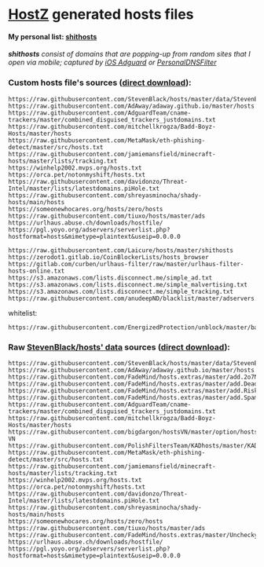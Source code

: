 # [HostZ](https://github.com/Laicure/HostsZ) generated hosts files
#### My personal list: [shithosts](https://raw.githubusercontent.com/Laicure/hosts/master/shithosts)
_**shithosts** consist of domains that are popping-up from random sites that I open via mobile; captured by [iOS Adguard](https://github.com/AdguardTeam/AdguardForiOS) or [PersonalDNSFilter](https://github.com/IngoZenz/personaldnsfilter)_

### Custom hosts file's sources ([direct download](https://bitbucket.org/Laicure/public/downloads/hosts)):
```
https://raw.githubusercontent.com/StevenBlack/hosts/master/data/StevenBlack/hosts
https://raw.githubusercontent.com/AdAway/adaway.github.io/master/hosts.txt
https://raw.githubusercontent.com/AdguardTeam/cname-trackers/master/combined_disguised_trackers_justdomains.txt
https://raw.githubusercontent.com/mitchellkrogza/Badd-Boyz-Hosts/master/hosts
https://raw.githubusercontent.com/MetaMask/eth-phishing-detect/master/src/hosts.txt
https://raw.githubusercontent.com/jamiemansfield/minecraft-hosts/master/lists/tracking.txt
https://winhelp2002.mvps.org/hosts.txt
https://orca.pet/notonmyshift/hosts.txt
https://raw.githubusercontent.com/davidonzo/Threat-Intel/master/lists/latestdomains.piHole.txt
https://raw.githubusercontent.com/shreyasminocha/shady-hosts/main/hosts
https://someonewhocares.org/hosts/zero/hosts
https://raw.githubusercontent.com/tiuxo/hosts/master/ads
https://urlhaus.abuse.ch/downloads/hostfile/
https://pgl.yoyo.org/adservers/serverlist.php?hostformat=hosts&mimetype=plaintext&useip=0.0.0.0

https://raw.githubusercontent.com/Laicure/hosts/master/shithosts
https://zerodot1.gitlab.io/CoinBlockerLists/hosts_browser
https://gitlab.com/curben/urlhaus-filter/raw/master/urlhaus-filter-hosts-online.txt
https://s3.amazonaws.com/lists.disconnect.me/simple_ad.txt
https://s3.amazonaws.com/lists.disconnect.me/simple_malvertising.txt
https://s3.amazonaws.com/lists.disconnect.me/simple_tracking.txt
https://raw.githubusercontent.com/anudeepND/blacklist/master/adservers.txt
```
whitelist:
```
https://raw.githubusercontent.com/EnergizedProtection/unblock/master/basic/formats/domains.txt
```
### Raw [StevenBlack/hosts' data](https://github.com/StevenBlack/hosts/tree/master/data) sources ([direct download](https://bitbucket.org/Laicure/public/downloads/hosts2)):
```
https://raw.githubusercontent.com/StevenBlack/hosts/master/data/StevenBlack/hosts
https://raw.githubusercontent.com/AdAway/adaway.github.io/master/hosts.txt
https://raw.githubusercontent.com/FadeMind/hosts.extras/master/add.2o7Net/hosts
https://raw.githubusercontent.com/FadeMind/hosts.extras/master/add.Dead/hosts
https://raw.githubusercontent.com/FadeMind/hosts.extras/master/add.Risk/hosts
https://raw.githubusercontent.com/FadeMind/hosts.extras/master/add.Spam/hosts
https://raw.githubusercontent.com/AdguardTeam/cname-trackers/master/combined_disguised_trackers_justdomains.txt
https://raw.githubusercontent.com/mitchellkrogza/Badd-Boyz-Hosts/master/hosts
https://raw.githubusercontent.com/bigdargon/hostsVN/master/option/hosts-VN
https://raw.githubusercontent.com/PolishFiltersTeam/KADhosts/master/KADhosts.txt
https://raw.githubusercontent.com/MetaMask/eth-phishing-detect/master/src/hosts.txt
https://raw.githubusercontent.com/jamiemansfield/minecraft-hosts/master/lists/tracking.txt
https://winhelp2002.mvps.org/hosts.txt
https://orca.pet/notonmyshift/hosts.txt
https://raw.githubusercontent.com/davidonzo/Threat-Intel/master/lists/latestdomains.piHole.txt
https://raw.githubusercontent.com/shreyasminocha/shady-hosts/main/hosts
https://someonewhocares.org/hosts/zero/hosts
https://raw.githubusercontent.com/tiuxo/hosts/master/ads
https://raw.githubusercontent.com/FadeMind/hosts.extras/master/UncheckyAds/hosts
https://urlhaus.abuse.ch/downloads/hostfile/
https://pgl.yoyo.org/adservers/serverlist.php?hostformat=hosts&mimetype=plaintext&useip=0.0.0.0
```
